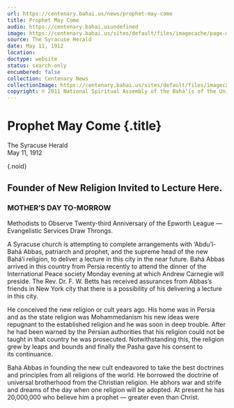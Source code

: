 ```yaml
---
url: https://centenary.bahai.us/news/prophet-may-come
title: Prophet May Come
audio: https://centenary.bahai.usundefined
image: https://centenary.bahai.us/sites/default/files/imagecache/page-main-image/images/press_clippings/05-11-1912%2CThe%20Syracuse%20Herald%20%28Syracuse%20NY%29%2CProphet%20May%20Come.png
source: The Syracuse Herald
date: May 11, 1912
location: 
doctype: website
status: search-only
encumbered: false
collection: Centenary News
collectionImage: https://centenary.bahai.us/sites/default/files/imagecache/theme-image/main_image/abdulbaha-overview-small_0.jpg
copyright: © 2011 National Spiritual Assembly of the Bahá’ís of the United States
---
```



# Prophet May Come {.title}

The Syracuse Herald  
May 11, 1912  

{.noid}  



## Founder of New Religion Invited to Lecture Here.

### MOTHER’S DAY TO-MORROW

Methodists to Observe Twenty-third Anniversary of the Epworth League — Evangelistic Services Draw Throngs.

A Syracuse church is attempting to complete arrangements with ‘Abdu’l-Bahá Abbas, patriarch and prophet, and the supreme head of the new Bahá’í religion, to deliver a lecture in this city in the near future. Bahá Abbas arrived in this country from Persia recently to attend the dinner of the International Peace society Monday evening at which Andrew Carnegie will preside. The Rev. Dr. F. W. Betts has received assurances from Abbas’s friends in New York city that there is a possibility of his delivering a lecture in this city.

He conceived the new religion or cult years ago. His home was in Persia and as the state religion was Mohammedanism his new ideas were repugnant to the established religion and he was soon in deep trouble. After he had been warned by the Persian authorities that his religion could not be taught in that country he was prosecuted. Notwithstanding this, the religion grew by leaps and bounds and finally the Pasha gave his consent to its continuance.

Bahá Abbas in founding the new cult endeavored to take the best doctrines and principles from all religions of the world. He borrowed the doctrine of universal brotherhood from the Christian religion. He abhors war and strife and dreams of the day when one religion will be adopted. At present he has 20,000,000 who believe him a prophet — greater even than Christ.